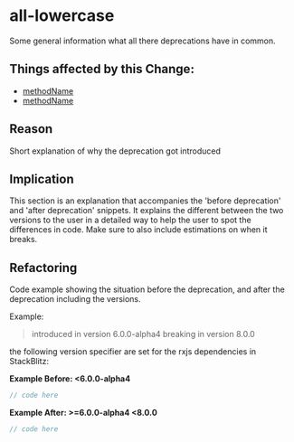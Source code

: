 <!-- ruid-groups

- master: 
  - https://github.com/timdeschryver/find-deprecations/tree/master/all-lowercase/crawled.ts#L12
  - https://github.com/timdeschryver/find-deprecations/tree/master/all-lowercase/crawled.ts#L18
  - https://github.com/timdeschryver/find-deprecations/tree/master/all-lowercase/crawled.ts#L24

ruid-groups -->




# all-lowercase

Some general information what all there deprecations have in common.

## Things affected by this Change:
- [methodName](url)
- [methodName](url)

## Reason
Short explanation of why the deprecation got introduced

## Implication
This section is an explanation that accompanies the 'before deprecation' and 'after deprecation' snippets.
It explains the different between the two versions to the user in a detailed way to help the user to spot the differences in code.
Make sure to also include estimations on when it breaks.

## Refactoring
Code example showing the situation before the deprecation, and after the deprecation including the versions.

Example:

> introduced in version 6.0.0-alpha4
> breaking in version 8.0.0

the following version specifier are set for the rxjs dependencies in StackBlitz:

**Example Before: <6.0.0-alpha4**
```ts
// code here
```

**Example After: >=6.0.0-alpha4 <8.0.0**
```ts
// code here
```
